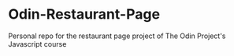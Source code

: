 # Odin-Restaurant-Page
Personal repo for the restaurant page project of The Odin Project's Javascript course
